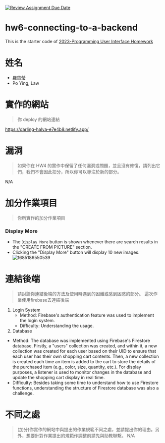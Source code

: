 [![Review Assignment Due Date](https://classroom.github.com/assets/deadline-readme-button-24ddc0f5d75046c5622901739e7c5dd533143b0c8e959d652212380cedb1ea36.svg)](https://classroom.github.com/a/v4VHUSr5)
# hw6-connecting-to-a-backend
This is the starter code of [2023-Programming User Interface Homework](https://hackmd.io/@akairisu/Sy8CUT3m3)




# 姓名
- 羅寶瑩
- Po Ying, Law

# 實作的網站
> 你 deploy 的網站連結

https://darling-halva-e7e4b8.netlify.app/

# 漏洞
> 如果你在 HW4 的實作中保留了任何漏洞或問題，並且沒有修復，請列出它們，我們不會因此扣分，所以你可以專注於新的部分。

N/A

# 加分作業項目
> 你所實作的加分作業項目

### Display More
- The `Display More` button is shown whenever there are search results in the "CREATE FROM PICTURE" section.
- Clicking the "Display More" button will display 10 new images.
![1685186550539](https://github.com/Computational-Physicality-Lab/hw6-connecting-to-a-backend-yingying0906/assets/30721578/7b2b5871-80a7-4be8-81cd-c65562ddb89e)



# 連結後端
> 請討論你連結後端的方法及使用時遇到的困難或感到困惑的部分。
這次作業使用firebase去連結後端
1. Login System
    - Method: Firebase's authentication feature was used to implement the login system.
    - Difficulty: Understanding the usage.
2. Database
- Method: The database was implemented using Firebase's Firestore database. Firstly, a "users" collection was created, and within it, a new collection was created for each user based on their UID to ensure that each user has their own shopping cart contents. Then, a new collection is created each time an item is added to the cart to store the details of the purchased item (e.g., color, size, quantity, etc.). For display purposes, a listener is used to monitor changes in the database and update the shopping cart display in real time.
- Difficulty: Besides taking some time to understand how to use Firestore functions, understanding the structure of Firestore database was also a challenge.

# 不同之處
> (加分)你實作的網站中與提出的作業規範不同之處，並請提出你的理由。另外，想要針對作業提出的規範作調整前請先與助教聯繫。
N/A
